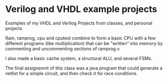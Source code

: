 # Verilog and VHDL example projects
Examples of my VHDL and Verilog Projects from classes, and personal projects

Ram, ramprog, cpu and cputest combine to form a basic CPU with a few different programs (like multiplication) that can be "written" into memory by commenting and uncommenting sections of ramprog.v

I also made a basic cache system, a structural ALU, and several FSMs.

The final assignemnt of this class was a java program that could generate a netlist for a simple circuit, and then check it for race conditions.   
